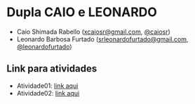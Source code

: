 # Dupla CAIO e LEONARDO
- Caio Shimada Rabello (xcaiosr@gmail.com, [@caiosr](https://github.com/CaioSR))
- Leonardo Barbosa Furtado (srleonardofurtado@gmail.com, [@leonardofurtado](https://github.com/LeonardoFurtado))

## Link para atividades
- Atividade01: [link aqui](https://drive.google.com/drive/folders/1RQn_fodPuLFfeZUFD9B0QrwTPGZTNOS1?usp=sharing)
- Atividade02: [link aqui](https://docs.google.com/document/d/1LwzV5GmNyDzqV2em_NOY0ImchHwWyPy5B-sRz0WOY3M/edit?usp=sharing)
   

